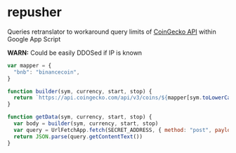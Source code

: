 # repusher
Queries retranslator to workaround query limits of [CoinGecko API](https://www.coingecko.com/en/api/documentation) within Google App Script

**WARN:** Could be easily DDOSed if IP is known

```js
var mapper = {
  "bnb": "binancecoin",
}

function builder(sym, currency, start, stop) {
  return `https://api.coingecko.com/api/v3/coins/${mapper[sym.toLowerCase()]}/market_chart/range?vs_currency=${currency}&from=${start}&to=${stop}`
}

function getData(sym, currency, start, stop) {
  var body = builder(sym, currency, start, stop)
  var query = UrlFetchApp.fetch(SECRET_ADDRESS, { method: "post", payload: body })
  return JSON.parse(query.getContentText())
}
```
